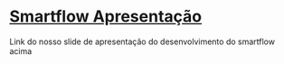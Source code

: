 [Smartflow Apresentação](https://gamma.app/docs/SmartFlow-Controle-Inteligente-do-seu-Consumo-de-Agua-v0xqoqr0a2og280)
=================================================================================================================
Link do nosso slide de apresentação do desenvolvimento do smartflow acima
